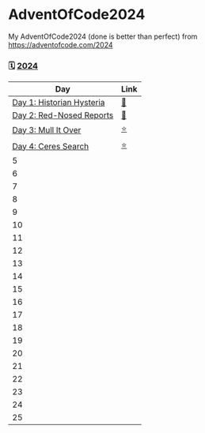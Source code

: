 

# AdventOfCode2024
My AdventOfCode2024 (done is better than perfect) from https://adventofcode.com/2024

### 🗓️ [2024](https://adventofcode.com/2024)

| Day | Link |
|-----|------|
|[Day 1: Historian Hysteria](https://adventofcode.com/2024/day/1)| [🎄](https://github.com/crnlcu/AdventOfCode2024/blob/main/day1/day1.py) | 
|[Day 2: Red-Nosed Reports](https://adventofcode.com/2024/day/2)| [🎁](https://github.com/crnlcu/AdventOfCode2024/blob/main/day2/day2.py) |
|[Day 3: Mull It Over](https://adventofcode.com/2024/day/3)   | [⭐]((https://github.com/crnlcu/AdventOfCode2024/blob/main/day3/day3.py)) |
|[Day 4: Ceres Search](https://adventofcode.com/2024/day/4)   | [⭐](https://github.com/crnlcu/AdventOfCode2024/blob/main/day4/day4.py) |
| 5   |  |
| 6   |  |
| 7   |  |
| 8  |  |
| 9   |  |
| 10  |  |
| 11  |  |
| 12  |  |
| 13  |  |
| 14 |  |
| 15  |  |
| 16  |  |
| 17  |  |
| 18  |  |
| 19  |  |
| 20  |  |
| 21  |  |
| 22  |  |
| 23  |  |
| 24  |  |
| 25  |  |
